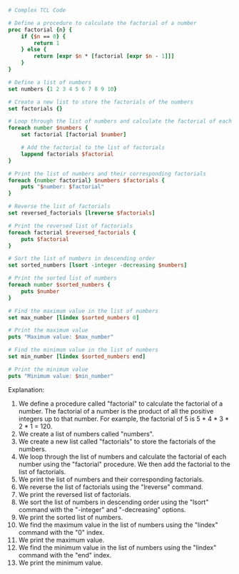 ```tcl
# Complex TCL Code

# Define a procedure to calculate the factorial of a number
proc factorial {n} {
    if {$n == 0} {
        return 1
    } else {
        return [expr $n * [factorial [expr $n - 1]]]
    }
}

# Define a list of numbers
set numbers {1 2 3 4 5 6 7 8 9 10}

# Create a new list to store the factorials of the numbers
set factorials {}

# Loop through the list of numbers and calculate the factorial of each number
foreach number $numbers {
    set factorial [factorial $number]

    # Add the factorial to the list of factorials
    lappend factorials $factorial
}

# Print the list of numbers and their corresponding factorials
foreach {number factorial} $numbers $factorials {
    puts "$number: $factorial"
}

# Reverse the list of factorials
set reversed_factorials [lreverse $factorials]

# Print the reversed list of factorials
foreach factorial $reversed_factorials {
    puts $factorial
}

# Sort the list of numbers in descending order
set sorted_numbers [lsort -integer -decreasing $numbers]

# Print the sorted list of numbers
foreach number $sorted_numbers {
    puts $number
}

# Find the maximum value in the list of numbers
set max_number [lindex $sorted_numbers 0]

# Print the maximum value
puts "Maximum value: $max_number"

# Find the minimum value in the list of numbers
set min_number [lindex $sorted_numbers end]

# Print the minimum value
puts "Minimum value: $min_number"

```

Explanation:

1. We define a procedure called "factorial" to calculate the factorial of a number. The factorial of a number is the product of all the positive integers up to that number. For example, the factorial of 5 is 5 * 4 * 3 * 2 * 1 = 120.
2. We create a list of numbers called "numbers".
3. We create a new list called "factorials" to store the factorials of the numbers.
4. We loop through the list of numbers and calculate the factorial of each number using the "factorial" procedure. We then add the factorial to the list of factorials.
5. We print the list of numbers and their corresponding factorials.
6. We reverse the list of factorials using the "lreverse" command.
7. We print the reversed list of factorials.
8. We sort the list of numbers in descending order using the "lsort" command with the "-integer" and "-decreasing" options.
9. We print the sorted list of numbers.
10. We find the maximum value in the list of numbers using the "lindex" command with the "0" index.
11. We print the maximum value.
12. We find the minimum value in the list of numbers using the "lindex" command with the "end" index.
13. We print the minimum value.